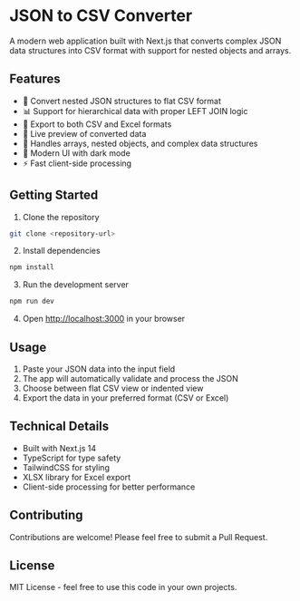 # JSON to CSV Converter

A modern web application built with Next.js that converts complex JSON data structures into CSV format with support for nested objects and arrays.

## Features

- 🔄 Convert nested JSON structures to flat CSV format
- 📊 Support for hierarchical data with proper LEFT JOIN logic
- 📑 Export to both CSV and Excel formats
- 👀 Live preview of converted data
- 🎯 Handles arrays, nested objects, and complex data structures
- 🎨 Modern UI with dark mode
- ⚡ Fast client-side processing

## Getting Started

1. Clone the repository
```bash
git clone <repository-url>
```

2. Install dependencies
```bash
npm install
```

3. Run the development server
```bash
npm run dev
```

4. Open [http://localhost:3000](http://localhost:3000) in your browser

## Usage

1. Paste your JSON data into the input field
2. The app will automatically validate and process the JSON
3. Choose between flat CSV view or indented view
4. Export the data in your preferred format (CSV or Excel)

## Technical Details

- Built with Next.js 14
- TypeScript for type safety
- TailwindCSS for styling
- XLSX library for Excel export
- Client-side processing for better performance

## Contributing

Contributions are welcome! Please feel free to submit a Pull Request.

## License

MIT License - feel free to use this code in your own projects.
